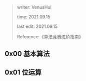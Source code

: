 > writer: VenusHui
>  
> time: 2021.09.15
>
> last edit: 2021.09.15
>  
> Reference:《算法竞赛进阶指南》

## 0x00 基本算法

## 0x01 位运算

